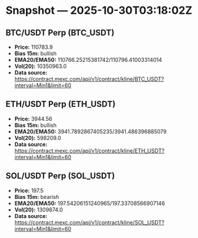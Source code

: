 # Snapshot — 2025-10-30T03:18:02Z

## BTC/USDT Perp (BTC_USDT)
- **Price:** 110783.9
- **Bias 15m:** bullish
- **EMA20/EMA50:** 110766.25215381742/110796.41003314014
- **Vol(20):** 10350963.0
- **Data source:** https://contract.mexc.com/api/v1/contract/kline/BTC_USDT?interval=Min1&limit=60

## ETH/USDT Perp (ETH_USDT)
- **Price:** 3944.56
- **Bias 15m:** bullish
- **EMA20/EMA50:** 3941.7892867405235/3941.486396885079
- **Vol(20):** 598209.0
- **Data source:** https://contract.mexc.com/api/v1/contract/kline/ETH_USDT?interval=Min1&limit=60

## SOL/USDT Perp (SOL_USDT)
- **Price:** 197.5
- **Bias 15m:** bearish
- **EMA20/EMA50:** 197.54206151240965/197.33708566907146
- **Vol(20):** 1309874.0
- **Data source:** https://contract.mexc.com/api/v1/contract/kline/SOL_USDT?interval=Min1&limit=60
